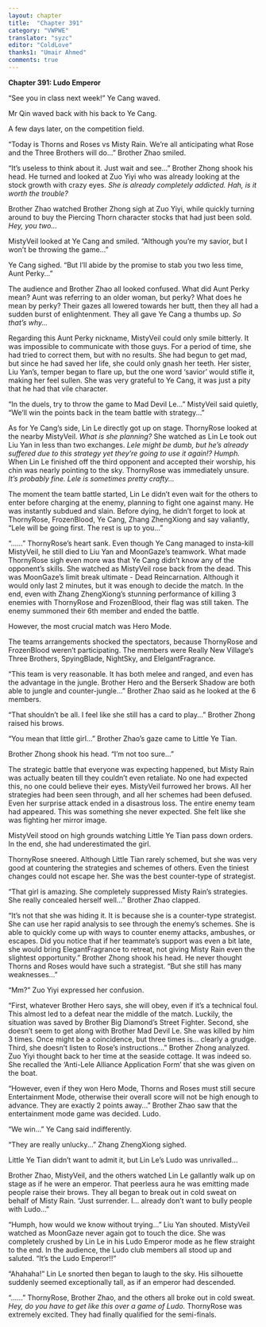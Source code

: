 ```yaml
---
layout: chapter
title:  "Chapter 391"
category: "VWPWE"
translator: "syzc"
editor: "ColdLove"
thanks1: "Umair Ahmed"
comments: true
---
```


**Chapter 391: Ludo Emperor**

“See you in class next week!” Ye Cang waved.

Mr Qin waved back with his back to Ye Cang.

A few days later, on the competition field.

“Today is Thorns and Roses vs Misty Rain. We’re all anticipating what Rose and the Three Brothers will do...” Brother Zhao smiled.

“It’s useless to think about it. Just wait and see...” Brother Zhong shook his head. He turned and looked at Zuo Yiyi who was already looking at the stock growth with crazy eyes. *She is already completely addicted. Hah, is it worth the trouble?*

Brother Zhao watched Brother Zhong sigh at Zuo Yiyi, while quickly turning around to buy the Piercing Thorn character stocks that had just been sold. *Hey, you two...*

MistyVeil looked at Ye Cang and smiled. “Although you’re my savior, but I won’t be throwing the game...”

Ye Cang sighed. “But I’ll abide by the promise to stab you two less time, Aunt Perky...”

The audience and Brother Zhao all looked confused. What did Aunt Perky mean? Aunt was referring to an older woman, but perky? What does he mean by perky? Their gazes all lowered towards her butt, then they all had a sudden burst of enlightenment. They all gave Ye Cang a thumbs up. *So that’s why…*

Regarding this Aunt Perky nickname, MistyVeil could only smile bitterly. It was impossible to communicate with those guys. For a period of time, she had tried to correct them, but with no results. She had begun to get mad, but since he had saved her life, she could only gnash her teeth. Her sister, Liu Yan’s, temper began to flare up, but the one word ‘savior’ would stifle it, making her feel sullen. She was very grateful to Ye Cang, it was just a pity that he had that vile character.

“In the duels, try to throw the game to Mad Devil Le...” MistyVeil said quietly, “We’ll win the points back in the team battle with strategy...”

As for Ye Cang’s side, Lin Le directly got up on stage. ThornyRose looked at the nearby MistyVeil. *What is she planning?* She watched as Lin Le took out Liu Yan in less than two exchanges. *Lele might be dumb, but he’s already suffered due to this strategy yet they’re going to use it again!? Humph.* When Lin Le finished off the third opponent and accepted their worship, his chin was nearly pointing to the sky. ThornyRose was immediately unsure. *It’s probably fine. Lele is sometimes pretty crafty...*

The moment the team battle started, Lin Le didn’t even wait for the others to enter before charging at the enemy, planning to fight one against many. He was instantly subdued and slain. Before dying, he didn’t forget to look at ThornyRose, FrozenBlood, Ye Cang, Zhang ZhengXiong and say valiantly, “Lele will be going first. The rest is up to you...”

“......” ThornyRose’s heart sank. Even though Ye Cang managed to insta-kill MistyVeil, he still died to Liu Yan and MoonGaze’s teamwork. What made ThornyRose sigh even more was that Ye Cang didn’t know any of the opponent’s skills. She watched as MistyVeil rose back from the dead. This was MoonGaze’s limit break ultimate - Dead Reincarnation. Although it would only last 2 minutes, but it was enough to decide the match. In the end, even with Zhang ZhengXiong’s stunning performance of killing 3 enemies with ThornyRose and FrozenBlood, their flag was still taken. The enemy summoned their 6th member and ended the battle.

However, the most crucial match was Hero Mode.

The teams arrangements shocked the spectators, because ThornyRose and FrozenBlood weren’t participating. The members were Really New Village’s Three Brothers, SpyingBlade, NightSky, and ElelgantFragrance.

“This team is very reasonable. It has both melee and ranged, and even has the advantage in the jungle. Brother Hero and the Berserk Shadow are both able to jungle and counter-jungle...” Brother Zhao said as he looked at the 6 members.

“That shouldn’t be all. I feel like she still has a card to play...” Brother Zhong raised his brows.

“You mean that little girl...” Brother Zhao’s gaze came to Little Ye Tian.

Brother Zhong shook his head. “I’m not too sure...”

The strategic battle that everyone was expecting happened, but Misty Rain was actually beaten till they couldn’t even retaliate. No one had expected this, no one could believe their eyes. MistyVeil furrowed her brows. All her strategies had been seen through, and all her schemes had been defused. Even her surprise attack ended in a disastrous loss. The entire enemy team had appeared. This was something she never expected. She felt like she was fighting her mirror image.

MistyVeil stood on high grounds watching Little Ye Tian pass down orders. In the end, she had underestimated the girl.

ThornyRose sneered. Although Little Tian rarely schemed, but she was very good at countering the strategies and schemes of others. Even the tiniest changes could not escape her. She was the best counter-type of strategist.

“That girl is amazing. She completely suppressed Misty Rain’s strategies. She really concealed herself well...” Brother Zhao clapped.

“It’s not that she was hiding it. It is because she is a counter-type strategist. She can use her rapid analysis to see through the enemy’s schemes. She is able to quickly come up with ways to counter enemy attacks, ambushes, or escapes. Did you notice that if her teammate’s support was even a bit late, she would bring ElegantFragrance to retreat, not giving Misty Rain even the slightest opportunity.” Brother Zhong shook his head. He never thought Thorns and Roses would have such a strategist. “But she still has many weaknesses...”

“Mm?” Zuo Yiyi expressed her confusion.

“First, whatever Brother Hero says, she will obey, even if it’s a technical foul. This almost led to a defeat near the middle of the match. Luckily, the situation was saved by Brother Big Diamond’s Street Fighter. Second, she doesn’t seem to get along with Brother Mad Devil Le. She was killed by him 3 times. Once might be a coincidence, but three times is… clearly a grudge. Third, she doesn’t listen to Rose’s instructions...” Brother Zhong analyzed. Zuo Yiyi thought back to her time at the seaside cottage. It was indeed so. She recalled the ‘Anti-Lele Alliance Application Form’ that she was given on the boat.

“However, even if they won Hero Mode, Thorns and Roses must still secure Entertainment Mode, otherwise their overall score will not be high enough to advance. They are exactly 2 points away...” Brother Zhao saw that the entertainment mode game was decided. Ludo. 

“We win...” Ye Cang said indifferently.

“They are really unlucky...” Zhang ZhengXiong sighed.

Little Ye Tian didn’t want to admit it, but Lin Le’s Ludo was unrivalled...

Brother Zhao, MistyVeil, and the others watched Lin Le gallantly walk up on stage as if he were an emperor. That peerless aura he was emitting made people raise their brows. They all began to break out in cold sweat on behalf of Misty Rain. “Just surrender. I… already don’t want to bully people with Ludo...”

“Humph, how would we know without trying...” Liu Yan shouted. MistyVeil watched as MoonGaze never again got to touch the dice. She was completely crushed by Lin Le in his Ludo Emperor mode as he flew straight to the end. In the audience, the Ludo club members all stood up and saluted. “It’s the Ludo Emperor!!”

“Ahahaha!” Lin Le snorted then began to laugh to the sky. His silhouette suddenly seemed exceptionally tall, as if an emperor had descended.

“......” ThornyRose, Brother Zhao, and the others all broke out in cold sweat. *Hey, do you have to get like this over a game of Ludo.* ThornyRose was extremely excited. They had finally qualified for the semi-finals.
